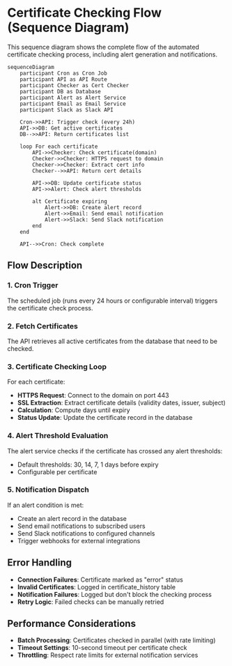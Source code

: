 # Certificate Checking Flow (Sequence Diagram)

This sequence diagram shows the complete flow of the automated certificate checking process, including alert generation and notifications.

```mermaid
sequenceDiagram
    participant Cron as Cron Job
    participant API as API Route
    participant Checker as Cert Checker
    participant DB as Database
    participant Alert as Alert Service
    participant Email as Email Service
    participant Slack as Slack API
    
    Cron->>API: Trigger check (every 24h)
    API->>DB: Get active certificates
    DB-->>API: Return certificates list
    
    loop For each certificate
        API->>Checker: Check certificate(domain)
        Checker->>Checker: HTTPS request to domain
        Checker->>Checker: Extract cert info
        Checker-->>API: Return cert details
        
        API->>DB: Update certificate status
        API->>Alert: Check alert thresholds
        
        alt Certificate expiring
            Alert->>DB: Create alert record
            Alert->>Email: Send email notification
            Alert->>Slack: Send Slack notification
        end
    end
    
    API-->>Cron: Check complete
```

## Flow Description

### 1. Cron Trigger
The scheduled job (runs every 24 hours or configurable interval) triggers the certificate check process.

### 2. Fetch Certificates
The API retrieves all active certificates from the database that need to be checked.

### 3. Certificate Checking Loop
For each certificate:
- **HTTPS Request**: Connect to the domain on port 443
- **SSL Extraction**: Extract certificate details (validity dates, issuer, subject)
- **Calculation**: Compute days until expiry
- **Status Update**: Update the certificate record in the database

### 4. Alert Threshold Evaluation
The alert service checks if the certificate has crossed any alert thresholds:
- Default thresholds: 30, 14, 7, 1 days before expiry
- Configurable per certificate

### 5. Notification Dispatch
If an alert condition is met:
- Create an alert record in the database
- Send email notifications to subscribed users
- Send Slack notifications to configured channels
- Trigger webhooks for external integrations

## Error Handling

- **Connection Failures**: Certificate marked as "error" status
- **Invalid Certificates**: Logged in certificate_history table
- **Notification Failures**: Logged but don't block the checking process
- **Retry Logic**: Failed checks can be manually retried

## Performance Considerations

- **Batch Processing**: Certificates checked in parallel (with rate limiting)
- **Timeout Settings**: 10-second timeout per certificate check
- **Throttling**: Respect rate limits for external notification services
